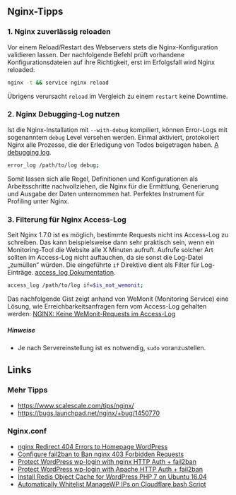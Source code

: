 ## Nginx-Tipps


### 1. Nginx zuverlässig reloaden

Vor einem Reload/Restart des Webservers stets die Nginx-Konfiguration validieren lassen. Der nachfolgende Befehl prüft vorhandene Konfigurationsdateien auf ihre Richtigkeit, erst im Erfolgsfall wird Nginx reloaded.

```bash
nginx -t && service nginx reload
```

Übrigens verursacht `reload` im Vergleich zu einem `restart` keine Downtime.


### 2. Nginx Debugging-Log nutzen

Ist die Nginx-Installation mit `--with-debug` kompiliert, können Error-Logs mit sogenanntem `debug` Level versehen werden. Einmal aktiviert, protokoliert Nginx alle Prozesse, die der Erledigung von Todos beigetragen haben. [A debugging log](http://nginx.org/en/docs/debugging_log.html).

```bash
error_log /path/to/log debug;
```

Somit lassen sich alle Regel, Definitionen und Konfigurationen als Arbeitsschritte nachvollziehen, die Nginx für die Ermittlung, Generierung und Ausgabe der Daten unternommen hat. Perfektes Instrument für Profiling unter Nginx.


### 3. Filterung für Nginx Access-Log

Seit Nginx 1.7.0 ist es möglich, bestimmte Requests nicht ins Access-Log zu schreiben. Das kann beispielsweise dann sehr praktisch sein, wenn ein Monitoring-Tool die Website alle X Minuten aufruft. Aufrufe solcher Art sollten im Access-Log nicht auftauchen, da sie sonst die Log-Datei „zumüllen“ würden. Die eingeführte `if` Direktive dient als Filter für Log-Einträge. [access_log Dokumentation](http://nginx.org/en/docs/http/ngx_http_log_module.html#access_log).

```bash
access_log /path/to/log if=$is_not_wemonit;
```

Das nachfolgende Gist zeigt anhand von WeMonit (Monitoring Service) eine Lösung, wie Erreichbarkeitsanfragen fern vom Access-Log gehalten werden: [NGINX: Keine WeMonit-Requests im Access-Log](https://gist.github.com/sergejmueller/8feabb2684a431db2f0c)


##### Hinweise
* Je nach Servereinstellung ist es notwendig, `sudo` voranzustellen.



## Links

### Mehr Tipps

* https://www.scalescale.com/tips/nginx/
* https://bugs.launchpad.net/nginx/+bug/1450770

### Nginx.conf

* [nginx Redirect 404 Errors to Homepage WordPress](https://guides.wp-bullet.com/nginx-redirect-404-errors-to-homepage-wordpress/)
* [Configure fail2ban to Ban nginx 403 Forbidden Requests](https://guides.wp-bullet.com/configure-fail2ban-to-ban-nginx-403-forbidden-requests/)
* [Protect WordPress wp-login with nginx HTTP Auth + fail2ban](https://guides.wp-bullet.com/protect-wordpress-wp-login-nginx-http-auth-fail2ban/)
* [Protect WordPress wp-login with Apache HTTP Auth + fail2ban
](https://guides.wp-bullet.com/protect-wordpress-wp-login-apache-http-auth-fail2ban/)
* [Install Redis Object Cache for WordPress PHP 7 on Ubuntu 16.04](https://guides.wp-bullet.com/install-redis-object-cache-for-wordpress-php-7-on-ubuntu-16-04/)
* [Automatically Whitelist ManageWP IPs on Cloudflare bash Script
](https://guides.wp-bullet.com/automatically-whitelist-managewp-ips-cloudflare-bash-script/)
